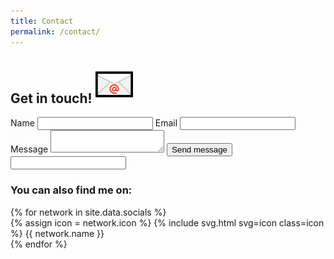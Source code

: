 ```yaml
---
title: Contact
permalink: /contact/
---
```


<section id="contact" class="section">
    <h2 class="heading-with-image">
        <span>Get in touch!</span>
        <img src="/assets/img/envelope.png" alt="📧">
    </h2>
    <div id="contact-information">
        <form action="https://formspree.io/aleksandrhovhannisyan.github.io@gmail.com" method="POST" spellcheck="false">
            <input type="hidden" name="_subject" value="Someone sent you a message!" />
            <label class="required" for="name">Name</label>
            <input type="text" name="name" id="name" required>
            <label for="email">Email</label>
            <input type="email" name="_replyto" id="email"/>
            <label class="required" for="message">Message</label>
            <textarea name="body" id="message" required></textarea>
            <input type="submit" value="Send message" class="button solid-button">
            <input type="text" name="_gotcha" class="honeypot" />
        </form>
        <section>
            <h3>You can also find me on:</h3>
            <section id="social-networks">
                {% for network in site.data.socials %}
                <div class="social-network">
                    <a class="container-link" href="{{ network.url }}"></a>
                    {% assign icon = network.icon %}
                    {% include svg.html svg=icon class=icon %}
                    <span class="network-name">{{ network.name }}</span>
                </div>
                {% endfor %}
            </section>
        </section>
    </div>
</section>